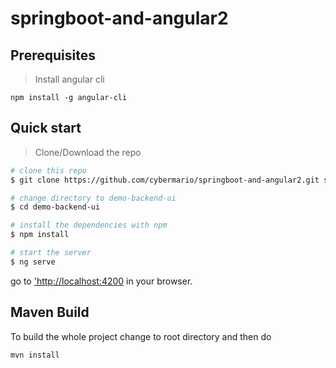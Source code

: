 # springboot-and-angular2

## Prerequisites

> Install angular cli

`npm install -g angular-cli`


## Quick start

> Clone/Download the repo

```bash
# clone this repo
$ git clone https://github.com/cybermario/springboot-and-angular2.git springboot-and-angular2

# change directory to demo-backend-ui
$ cd demo-backend-ui

# install the dependencies with npm
$ npm install

# start the server
$ ng serve
```
go to ['http://localhost:4200]('http://localhost:4200) in your browser.


## Maven Build

To build the whole project change to root directory and then do

`mvn install`


